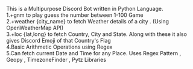 This is a Multipurpose Discord Bot written in Python Language.
<br>
1.+gnm to play guess the number between 1-100 Game
<br>
2.+weather {city_name}  to fetch Weather details of a city . (Using OpenWeatherMap API)
<br>
3.+loc  {lat,long} to fetch Country, City and State. Along with these  it also gives Discord Emoji of that Country's Flag
<br>
4.Basic Arithmetic Operations using Regex
<br>
5.Can fetch current Date and Time for any Place. Uses Regex Pattern , Geopy , TimezoneFinder , Pytz Libraries